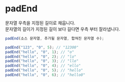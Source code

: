 # padEnd

문자열 우측을 지정된 길이로 채웁니다. \
문자열의 길이가 지정된 길이 보다 길다면 우측 부터 잘라냅니다.

```ts
padEnd(소스 문자열, 추가될 문자열, 합쳐진 문자열 수);
```

```ts
padEnd("123", "0", 5); // "12300"
padEnd("hello", "0", 1); // "o"
padEnd("hello", "0", 2); // "lo"
padEnd("hello", "0", 3); // "llo"
padEnd("hello", "0", 4); // "ello"
padEnd("hello", "0", 5); // "hello"
padEnd("hello", "0", 6); // "hello0"
```